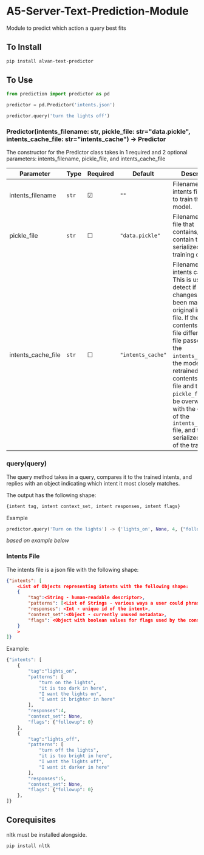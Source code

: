# A5-Server-Text-Prediction-Module
Module to predict which action a query best fits

## To Install

```bash
pip install alvan-text-predictor
```

## To Use
```python
from prediction import predictor as pd

predictor = pd.Predictor('intents.json')

predictor.query('turn the lights off')
```

### Predictor(intents_filename: str, pickle_file: str="data.pickle", intents_cache_file: str="intents_cache") -> Predictor

The constructor for the Predictor class takes in 1 required and 2 optional parameters: intents_filename, pickle_file, and intents_cache_file

| Parameter           | Type | Required | Default  | Description |
| --------------------|-------|-----| ----------- |------------|
| intents_filename    | `str` | &#9745; | `""` | Filename for the intents file, used to train the model.       |
| pickle_file         | `str` | &#9744; | `"data.pickle"` | Filename for the file that contains/will contain the serialized model-training output        |
| intents_cache_file  | `str` | &#9744; | `"intents_cache"` | Filename for the intents cache. This is used to detect if any changes have been made to the original intents file. If the contents of this file differ from the file passed into the `intents_filename`, the model will be retrained and the contents of this file and the `pickle_file` will be overwritten with the contents of the `intents_filename` file, and the serialized output of the training.        |

### query(query)

The query method takes in a query, compares it to the trained intents, and replies with an object indicating which intent it most closely matches.

The output has the following shape:
```python
{intent tag, intent context_set, intent responses, intent flags}
```
Example
```python
predictor.query('Turn on the lights') -> {'lights_on', None, 4, {"followup": 0}}
```
_based on example below_


### Intents File
The intents file is a json file with the following shape:
```json
{"intents": [
    <List of Objects representing intents with the following shape:
    {
        "tag":<String - human-readable descriptor>,
        "patterns": [<List of Strings - various ways a user could phrase their query],
        "responses": <Int - unique id of the intent>,
        "context_set":<Object - currently unused metadata>,
        "flags": <Object with boolean values for flags used by the consumer>
    }
    >
]}
```
Example:
```python
{"intents": [
    {
        "tag":"lights_on",
        "patterns": [
            "turn on the lights",
            "it is too dark in here",
            "I want the lights on",
            "I want it brighter in here"
        ],
        "responses":4,
        "context_set": None,
        "flags": {"followup": 0}
    },
    {
        "tag":"lights_off",
        "patterns": [
            "turn off the lights",
            "it is too bright in here",
            "I want the lights off",
            "I want it darker in here"
        ],
        "responses":5,
        "context_set": None,
        "flags": {"followup": 0}
    },
]}
```

## Corequisites

nltk must be installed alongside.
```bash
pip install nltk
```
